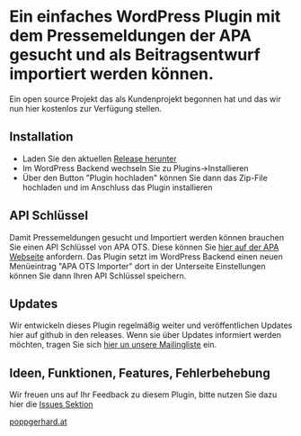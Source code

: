 # Ein einfaches WordPress Plugin mit dem Pressemeldungen der APA gesucht und als Beitragsentwurf importiert werden können.

Ein open source Projekt das als Kundenprojekt begonnen hat und das wir nun hier kostenlos zur Verfügung stellen.

## Installation
- Laden Sie den aktuellen [Release herunter](https://github.com/gepopp/apa-ots-importer/releases)
- Im WordPress Backend wechseln Sie zu Plugins->Installieren
- Über den Button "Plugin hochladen" können Sie dann das Zip-File hochladen und im Anschluss das Plugin installieren

## API Schlüssel
Damit Pressemeldungen gesucht und Importiert werden können brauchen Sie einen API Schlüssel von APA OTS. 
Diese können Sie [hier auf der APA Webseite](https://api.ots.at/api-key-anfordern/) anfordern.
Das Plugin setzt im WordPress Backend einen neuen Menüeintrag "APA OTS Importer" dort in der Unterseite Einstellungen können Sie dann Ihren API Schlüssel speichern.

## Updates
Wir entwickeln dieses Plugin regelmäßig weiter und veröffentlichen Updates hier auf github in den releases. Wenn sie über Updates informiert werden möchten, tragen Sie sich [hier un unsere Mailingliste](https://newsletter.poppgerhard.at/h/i/9D2D27D9A9B9A132) ein.

## Ideen, Funktionen, Features, Fehlerbehebung
Wir freuen uns auf Ihr Feedback zu diesem Plugin, bitte nutzen Sie dazu hier die [Issues Sektion](https://github.com/gepopp/apa-ots-importer/issues)

[poppgerhard.at](https://poppgerhard.at)